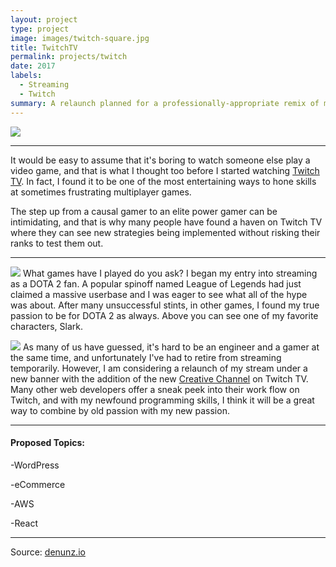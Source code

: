 ```yaml
---
layout: project
type: project
image: images/twitch-square.jpg
title: TwitchTV
permalink: projects/twitch
date: 2017
labels:
  - Streaming
  - Twitch
summary: A relaunch planned for a professionally-appropriate remix of my old Twitch.tv stream.
---
```


<img class="ui fluid image" src="{{ site.baseurl }}/images/twitch-banner.jpg">

<hr>

It would be easy to assume that it's boring to watch someone else play a video game, and that is what I thought too before I started watching [Twitch TV](http://twitch.tv/). In fact, I found it to be one of the most entertaining ways to hone skills at sometimes frustrating multiplayer games.

The step up from a causal gamer to an elite power gamer can be intimidating, and that is why many people have found a haven on Twitch TV where they can see new strategies being implemented without risking their ranks to test them out.

<hr>

<img class="ui small left floated image" src="{{ site.baseurl }}/images/slark.jpg"> What games have I played do you ask?
I began my entry into streaming as a DOTA 2 fan. A popular spinoff named League of Legends had just claimed a massive userbase and I was eager to see what all of the hype was about.
After many unsuccessful stints, in other games, I found my true passion to be for DOTA 2 as always. Above you can see one of my favorite characters, Slark.


<img class="ui small right floated image" src="{{ site.baseurl }}//images/creative.png"> As many of us have guessed, it's hard to be an engineer and a gamer at the same time, and unfortunately I've had to retire from streaming temporarily.
However, I am considering a relaunch of my stream under a new banner with the addition of the new [Creative Channel](https://www.twitch.tv/directory/game/Creative) on Twitch TV. Many other web developers offer a sneak peek into their work flow on Twitch, and with my newfound programming skills, I think it will be a great way to combine by old passion with my new passion.

<hr>

<h4> Proposed Topics: </h4>

-WordPress

-eCommerce

-AWS

-React

<hr>

Source: <a href="http://denunz.io"><i class="large home icon "></i>denunz.io</a>
